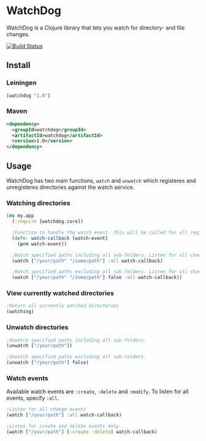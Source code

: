 # WatchDog

WatchDog is a Clojure library that lets you watch for directory- and file changes.

[![Build Status](https://travis-ci.org/ezand/watchdog.png?branch=master)](https://travis-ci.org/ezand/watchdog)

## Install

### Leiningen

```clojure
[watchdog "1.0"]
```

### Maven

```xml
<dependency>
  <groupId>watchdog</groupId>
  <artifactId>watchdog</artifactId>
  <version>1.0</version>
</dependency>
```

## Usage

WatchDog has two main functions, `watch` and `unwatch` which registeres and unregisteres directories against the watch service.

### Watching directories
```clojure
(ns my.app
  (:require [watchdog.core])

  ;Function to handle the watch event. This will be called for all registered events.
  (defn- watch-callback [watch-event]
    (prn watch-event))

  ;Watch specified paths including all sub-folders. Listen for all change events.
  (watch ["/your/path" "/some/path"] :all watch-callback)

  ;Watch specified paths excluding all sub-folders. Listen for all change events.
  (watch ["/your/path" "/some/path"] false :all watch-callback))
```

### View currently watched directories

```clojure
;Return all currently watched directories
(watching)
```

### Unwatch directories

```clojure
;Unwatch specified paths including all sub-folders.
(unwatch ["/your/path"])

;Unwatch specified paths excluding all sub-folders.
(unwatch ["/your/path"] false)
```

### Watch events

Available watch events are `:create`, `:delete` and `:modify`. To listen for all events, specify `:all`.

```clojure
;Listen for all change events
(watch ["/your/path"] :all watch-callback)

;Listen for create and delete events only
(watch ["/your/path"] [:create :delete] watch-callback)
```

